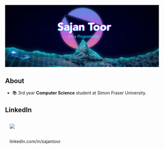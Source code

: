 <img src="header.png"/>

## About
* 📚 3rd year **Computer Science** student at Simon Fraser University.

## LinkedIn
<div style="float: left;">
    <a href="https://www.linkedin.com/in/sajantoor/"> 
        <img src="https://upload.wikimedia.org/wikipedia/commons/f/f8/LinkedIn_icon_circle.svg" height="50" style="margin:15px;"/>
    </a>
    <p style="margin:15px"> 
        linkedin.com/in/sajantoor
    </p>
</div>
